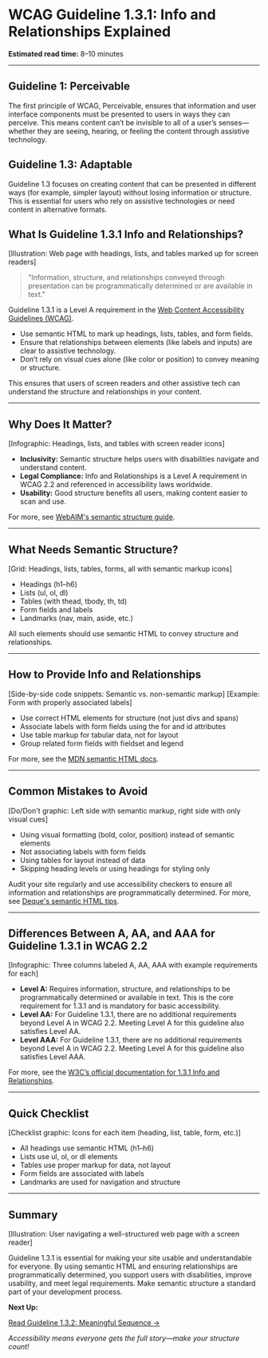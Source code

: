 <!--
title: WCAG Guideline 1.3.1: Info and Relationships Explained
series: Making the Web Accessible for All
description: A practical guide to WCAG Guideline 1.3.1 (Info and Relationships)—what it means, why it matters, and how to ensure information and relationships are programmatically determined or available in text.
keywords: wcag 1.3.1, info and relationships, accessibility, web standards, headings, lists, tables, digital inclusion
image: wcag-1-3-1-info-relationships.png
imageAlt: Illustration of a web page with headings, lists, and tables marked up
status: draft
-->

# **WCAG Guideline 1.3.1: Info and Relationships Explained**

**Estimated read time:** 8–10 minutes

---

## **Guideline 1: Perceivable**

The first principle of WCAG, Perceivable, ensures that information and user interface components must be presented to users in ways they can perceive. This means content can’t be invisible to all of a user’s senses—whether they are seeing, hearing, or feeling the content through assistive technology.

## **Guideline 1.3: Adaptable**

Guideline 1.3 focuses on creating content that can be presented in different ways (for example, simpler layout) without losing information or structure. This is essential for users who rely on assistive technologies or need content in alternative formats.

## **What Is Guideline 1.3.1 Info and Relationships?**

[Illustration: Web page with headings, lists, and tables marked up for screen readers]

> "Information, structure, and relationships conveyed through presentation can be programmatically determined or are available in text."

Guideline 1.3.1 is a Level A requirement in the [Web Content Accessibility Guidelines (WCAG)](https://www.w3.org/WAI/WCAG22/quickref/#info-and-relationships).

- Use semantic HTML to mark up headings, lists, tables, and form fields.
- Ensure that relationships between elements (like labels and inputs) are clear to assistive technology.
- Don’t rely on visual cues alone (like color or position) to convey meaning or structure.

This ensures that users of screen readers and other assistive tech can understand the structure and relationships in your content.

---

## **Why Does It Matter?**

[Infographic: Headings, lists, and tables with screen reader icons]

- **Inclusivity:** Semantic structure helps users with disabilities navigate and understand content.
- **Legal Compliance:** Info and Relationships is a Level A requirement in WCAG 2.2 and referenced in accessibility laws worldwide.
- **Usability:** Good structure benefits all users, making content easier to scan and use.

For more, see [WebAIM's semantic structure guide](https://webaim.org/techniques/semanticstructure/).

---

## **What Needs Semantic Structure?**

[Grid: Headings, lists, tables, forms, all with semantic markup icons]

- Headings (h1–h6)
- Lists (ul, ol, dl)
- Tables (with thead, tbody, th, td)
- Form fields and labels
- Landmarks (nav, main, aside, etc.)

All such elements should use semantic HTML to convey structure and relationships.

---

## **How to Provide Info and Relationships**

[Side-by-side code snippets: Semantic vs. non-semantic markup]
[Example: Form with properly associated labels]

- Use correct HTML elements for structure (not just divs and spans)
- Associate labels with form fields using the for and id attributes
- Use table markup for tabular data, not for layout
- Group related form fields with fieldset and legend

For more, see the [MDN semantic HTML docs](https://developer.mozilla.org/en-US/docs/Glossary/Semantics#semantics_in_html).

---

## **Common Mistakes to Avoid**

[Do/Don't graphic: Left side with semantic markup, right side with only visual cues]

- Using visual formatting (bold, color, position) instead of semantic elements
- Not associating labels with form fields
- Using tables for layout instead of data
- Skipping heading levels or using headings for styling only

Audit your site regularly and use accessibility checkers to ensure all information and relationships are programmatically determined. For more, see [Deque's semantic HTML tips](https://www.deque.com/blog/semantic-html5-accessibility/).

---

## **Differences Between A, AA, and AAA for Guideline 1.3.1 in WCAG 2.2**

[Infographic: Three columns labeled A, AA, AAA with example requirements for each]

- **Level A:** Requires information, structure, and relationships to be programmatically determined or available in text. This is the core requirement for 1.3.1 and is mandatory for basic accessibility.
- **Level AA:** For Guideline 1.3.1, there are no additional requirements beyond Level A in WCAG 2.2. Meeting Level A for this guideline also satisfies Level AA.
- **Level AAA:** For Guideline 1.3.1, there are no additional requirements beyond Level A in WCAG 2.2. Meeting Level A for this guideline also satisfies Level AAA.

For more, see the [W3C’s official documentation for 1.3.1 Info and Relationships](https://www.w3.org/WAI/WCAG22/Understanding/info-and-relationships.html).

---

## **Quick Checklist**

[Checklist graphic: Icons for each item (heading, list, table, form, etc.)]

- All headings use semantic HTML (h1–h6)
- Lists use ul, ol, or dl elements
- Tables use proper markup for data, not layout
- Form fields are associated with labels
- Landmarks are used for navigation and structure

---

## **Summary**

[Illustration: User navigating a well-structured web page with a screen reader]

Guideline 1.3.1 is essential for making your site usable and understandable for everyone. By using semantic HTML and ensuring relationships are programmatically determined, you support users with disabilities, improve usability, and meet legal requirements. Make semantic structure a standard part of your development process.

**Next Up:**

[Read Guideline 1.3.2: Meaningful Sequence →](WCAG-Guideline-1-3-2-Meaningful-Sequence-Explained.md)

*Accessibility means everyone gets the full story—make your structure count!*
